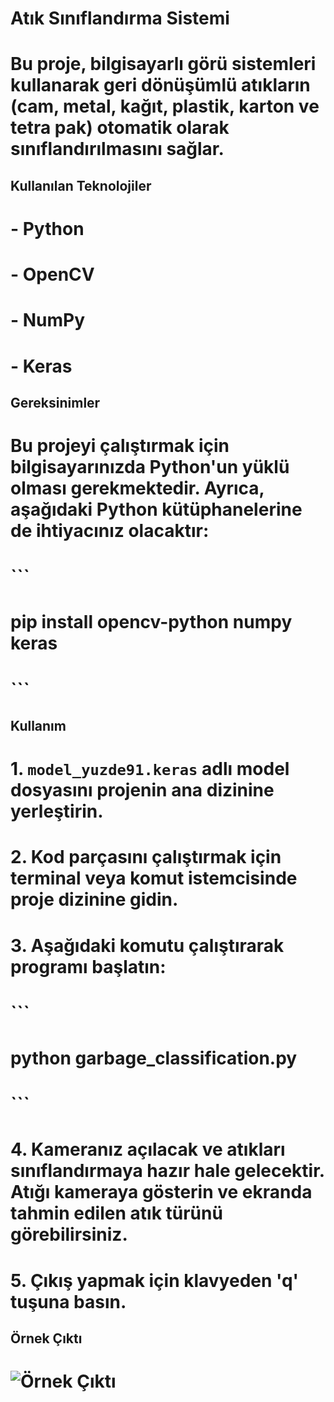 
# Atık Sınıflandırma Sistemi

# Bu proje, bilgisayarlı görü sistemleri kullanarak geri dönüşümlü atıkların (cam, metal, kağıt, plastik, karton ve tetra pak) otomatik olarak sınıflandırılmasını sağlar. 

## Kullanılan Teknolojiler

# - Python
# - OpenCV
# - NumPy
# - Keras

## Gereksinimler

# Bu projeyi çalıştırmak için bilgisayarınızda Python'un yüklü olması gerekmektedir. Ayrıca, aşağıdaki Python kütüphanelerine de ihtiyacınız olacaktır:

# ```
# pip install opencv-python numpy keras
# ```

## Kullanım

# 1. `model_yuzde91.keras` adlı model dosyasını projenin ana dizinine yerleştirin.
# 2. Kod parçasını çalıştırmak için terminal veya komut istemcisinde proje dizinine gidin.
# 3. Aşağıdaki komutu çalıştırarak programı başlatın:

# ```
# python garbage_classification.py
# ```

# 4. Kameranız açılacak ve atıkları sınıflandırmaya hazır hale gelecektir. Atığı kameraya gösterin ve ekranda tahmin edilen atık türünü görebilirsiniz.
# 5. Çıkış yapmak için klavyeden 'q' tuşuna basın.

## Örnek Çıktı

# ![Örnek Çıktı](example_output1.png)

